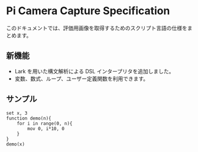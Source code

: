 # Pi Camera Capture Specification

このドキュメントでは、評価用画像を取得するためのスクリプト言語の仕様をまとめます。

## 新機能
- Lark を用いた構文解析による DSL インタープリタを追加しました。
- 変数、数式、ループ、ユーザー定義関数を利用できます。

## サンプル
```dsl
set x, 3
function demo(n){
    for i in range(0, n){
        mov 0, i*10, 0
    }
}
demo(x)
```
